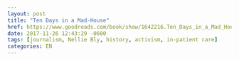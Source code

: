 ```yaml
---
layout: post
title: "Ten Days in a Mad-House"
href: https://www.goodreads.com/book/show/1642216.Ten_Days_in_a_Mad_House
date: 2017-11-26 12:43:29 -0600
tags: [journalism, Nellie Bly, history, activism, in-patient care]
categories: EN
---
```

